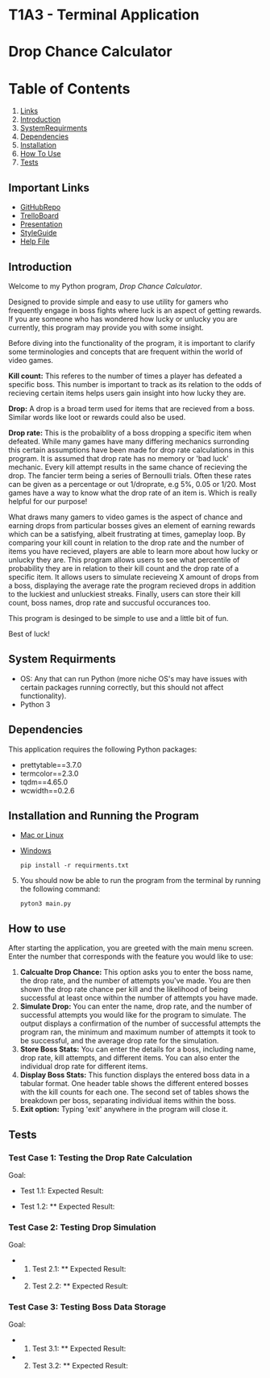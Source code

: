# T1A3 - Terminal Application
# **Drop Chance Calculator**

# Table of Contents

1. [Links](#ImportantLinks)
2. [Introduction](#Introduction)
3. [SystemRequirments](#system-requirments)
4. [Dependencies](#Dependencies)
5. [Installation](#Installation)
6. [How To Use](#how-to-use)
7. [Tests](#tests)

## Important Links <a name="ImportantLinks"></a>

* [GitHubRepo](https://github.com/CameronWD/T1A3)
* [TrelloBoard](https://trello.com/b/3npKVqHD/t1a3-drop-rate-calculator)
* [Presentation]()
* [StyleGuide](https://peps.python.org/pep-0008/)
* [Help File]()

## Introduction <a name="Introduction"></a>

Welcome to my Python program, *Drop Chance Calculator*. 

Designed to provide simple and easy to use utility for gamers who frequently engage in boss fights where luck is an aspect of getting rewards. If you are someone who has wondered how lucky or unlucky you are currently, this program may provide you with some insight. 

Before diving into the functionality of the program, it is important to clarify some terminologies and concepts that are frequent within the world of video games. 

**Kill count:** This referes to the number of times a player has defeated a specific boss. This number is important to track as its relation to the odds of recieving certain items helps users gain insight into how lucky they are. 

**Drop:** A drop is a broad term used for items that are recieved from a boss. Similar words like loot or rewards could also be used. 

**Drop rate:** This is the probaiblity of a boss dropping a specific item when defeated. While many games have many differing mechanics surronding this certain assumptions have been made for drop rate calculations in this program. It is assumed that drop rate has no memory or 'bad luck' mechanic. Every kill attempt results in the same chance of recieving the drop. The fancier term being a series of Bernoulli trials. Often these rates can be given as a percentage or out 1/droprate, e.g 5%, 0.05 or 1/20.  Most games have a way to know what the drop rate of an item is. Which is really helpful for our purpose!

What draws many gamers to video games is the aspect of chance and earning drops from particular bosses gives an element of earning rewards which can be a satisfying, albeit frustrating at times, gameplay loop. By comparing your kill count in relation to the drop rate and the number of items you have recieved, players are able to learn more about how lucky or unlucky they are. This program allows users to see what percentile of probability they are in relation to their kill count and the drop rate of a specific item. It allows users to simulate recieveing X amount of drops from a boss, displaying the average rate the program recieved drops in addition to the luckiest and unluckiest streaks. Finally, users can store their kill count, boss names, drop rate and succusful occurances too. 

This program is desinged to be simple to use and a little bit of fun.

Best of luck!

## System Requirments <a name="System"></a>

- OS: Any that can run Python (more niche OS's may have issues with certain packages running correctly, but this should not affect functionality).
- Python 3

## Dependencies <a name="Dependencies"></a>

This application requires the following Python packages:

- prettytable==3.7.0
- termcolor==2.3.0
- tqdm==4.65.0
- wcwidth==0.2.6

## Installation and Running the Program<a name="Installation"></a>

- [Mac or Linux](helpMacLinux.md)
- [Windows](helpWindows.md)

    ``` pip install -r requirments.txt ```

5. You should now be able to run the program from the terminal by running the following command:

    ``` pyton3 main.py ```

## How to use <a name="How"></a>

After starting the application, you are greeted with the main menu screen. Enter the number that corresponds with the feature you would like to use:

1. **Calcualte Drop Chance:** This option asks you to enter the boss name, the drop rate, and the number of attempts you've made. You are then shown the drop rate chance per kill and the likelihood of being successful at least once within the number of attempts you have made.
2. **Simulate Drop:** You can enter the name, drop rate, and the number of successful attempts you would like for the program to simulate. The output displays a confirmation of the number of successful attempts the program ran, the minimum and maximum number of attempts it took to be successful, and the average drop rate for the simulation.
3. **Store Boss Stats:** You can enter the details for a boss, including name, drop rate, kill attempts, and different items. You can also enter the individual drop rate for different items.
4. **Display Boss Stats:** This function displays the entered boss data in a tabular format. One header table shows the different entered bosses with the kill counts for each one. The second set of tables shows the breakdown per boss, separating individual items within the boss.
5. **Exit option:** Typing 'exit' anywhere in the program will close it.

## Tests <a name="Test"></a>

### Test Case 1: Testing the Drop Rate Calculation
Goal:

* Test 1.1: 
     Expected Result:

* Test 1.2: 
** Expected Result:

### Test Case 2: Testing Drop Simulation
Goal:

* 1. Test 2.1: 
** Expected Result:

* 2. Test 2.2: 
** Expected Result:

### Test Case 3: Testing Boss Data Storage
Goal:

* 1. Test 3.1: 
** Expected Result:

* 2. Test 3.2: 
** Expected Result: